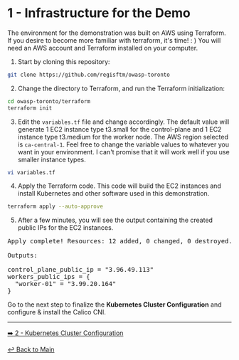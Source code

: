 # 1 - Infrastructure for the Demo

The environment for the demonstration was built on AWS using Terraform. If you desire to become more familiar with terraform, it's time! : ) You will need an AWS account and Terraform installed on your computer.

1. Start by cloning this repository:

```bash
git clone https://github.com/regisftm/owasp-toronto
```

2. Change the directory to Terraform, and run the Terraform initialization:

```bash
cd owasp-toronto/terraform
terraform init
```

3. Edit the `variables.tf` file and change accordingly. The default value will generate 1 EC2 instance type t3.small for the control-plane and 1 EC2 instance type t3.medium for the worker node. The AWS region selected is `ca-central-1`. Feel free to change the variable values to whatever you want in your environment. I can't promise that it will work well if you use smaller instance types.

```bash
vi variables.tf
```

4. Apply the Terraform code. This code will build the EC2 instances and install Kubernetes and other software used in this demonstration.

```bash
terraform apply --auto-approve
```
5. After a few minutes, you will see the output containing the created public IPs for the EC2 instances. 

<pre>
Apply complete! Resources: 12 added, 0 changed, 0 destroyed.

Outputs:

control_plane_public_ip = "3.96.49.113"
workers_public_ips = {
  "worker-01" = "3.99.20.164"
}
</pre>

Go to the next step to finalize the **Kubernetes Cluster Configuration** and configure & install the Calico CNI.

---

[:arrow_right: 2 - Kubernetes Cluster Configuration](/demo/02-k8s-config.md) <br>

[:leftwards_arrow_with_hook: Back to Main](/README.md)  








